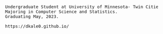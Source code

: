 <pre>
Undergraduate Student at University of Minnesota- Twin Cities.
Majoring in Computer Science and Statistics.
Graduating May, 2023.

https://dkale0.github.io/
  
</pre>
